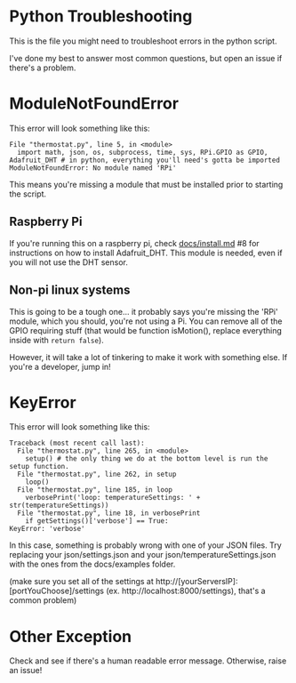 # Python Troubleshooting
This is the file you might need to troubleshoot errors in the python script.

I've done my best to answer most common questions, but open an issue if there's a problem.

# ModuleNotFoundError
This error will look something like this:
```
File "thermostat.py", line 5, in <module>
  import math, json, os, subprocess, time, sys, RPi.GPIO as GPIO, Adafruit_DHT # in python, everything you'll need's gotta be imported
ModuleNotFoundError: No module named 'RPi'
```
This means you're missing a module that must be installed prior to starting the script.

## Raspberry Pi
If you're running this on a raspberry pi, check [docs/install.md](https://github.com/iamtheyammer/ir-thermostat/blob/master/docs/install.md) #8 for instructions on how to install Adafruit_DHT. This module is needed, even if you will not use the DHT sensor.

## Non-pi linux systems
This is going to be a tough one... it probably says you're missing the 'RPi' module, which you should, you're not using a Pi. You can remove all of the GPIO requiring stuff (that would be function isMotion(), replace everything inside with `return false`).

However, it will take a lot of tinkering to make it work with something else. If you're a developer, jump in!

# KeyError
This error will look something like this:
```
Traceback (most recent call last):
  File "thermostat.py", line 265, in <module>
    setup() # the only thing we do at the bottom level is run the setup function.
  File "thermostat.py", line 262, in setup
    loop()
  File "thermostat.py", line 185, in loop
    verbosePrint('loop: temperatureSettings: ' + str(temperatureSettings))
  File "thermostat.py", line 18, in verbosePrint
    if getSettings()['verbose'] == True:
KeyError: 'verbose'
```

In this case, something is probably wrong with one of your JSON files. Try replacing your json/settings.json and your json/temperatureSettings.json with the ones from the docs/examples folder.

(make sure you set all of the settings at http://[yourServersIP]:[portYouChoose]/settings (ex. http://localhost:8000/settings), that's a common problem)

# Other Exception

Check and see if there's a human readable error message. Otherwise, raise an issue!
